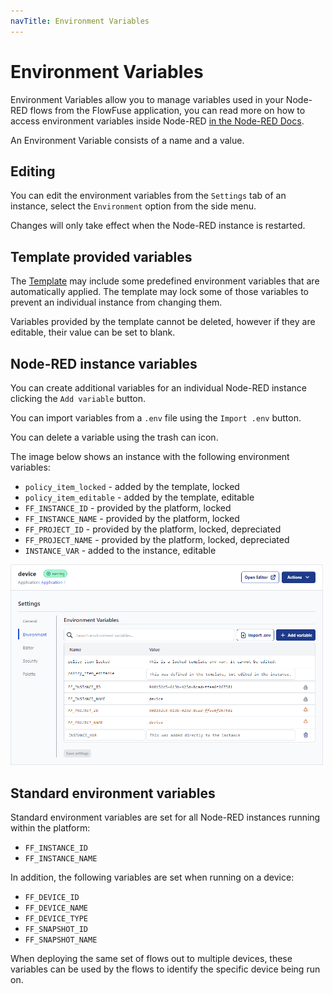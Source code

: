 ```yaml
---
navTitle: Environment Variables
---
```


# Environment Variables

Environment Variables allow you to manage variables used in your Node-RED flows from the FlowFuse application, you can read more on how to access environment variables inside Node-RED [in the Node-RED Docs](https://nodered.org/docs/user-guide/environment-variables).

An Environment Variable consists of a name and a value.

## Editing 

You can edit the environment variables from the `Settings` tab of an instance, select the `Environment` option from the side menu.

Changes will only take effect when the Node-RED instance is restarted.

## Template provided variables

The [Template](concepts.md#template) may include some predefined environment 
variables that are automatically applied. The template may lock some of those 
variables to prevent an individual instance from changing them.

Variables provided by the template cannot be deleted, however if they are editable,
their value can be set to blank.

## Node-RED instance variables

You can create additional variables for an individual Node-RED instance clicking the `Add variable` button.

You can import variables from a `.env` file using the `Import .env` button.

You can delete a variable using the trash can icon.

The image below shows an instance with the following environment variables:

* `policy_item_locked` - added by the template, locked
* `policy_item_editable` - added by the template, editable
* `FF_INSTANCE_ID` - provided by the platform, locked
* `FF_INSTANCE_NAME` - provided by the platform, locked
* `FF_PROJECT_ID` - provided by the platform, locked, depreciated
* `FF_PROJECT_NAME` - provided by the platform, locked, depreciated
* `INSTANCE_VAR` - added to the instance, editable


<img src="images/project-envvar.png" width="500" />

## Standard environment variables

Standard environment variables are set for all Node-RED instances running
within the platform:

- `FF_INSTANCE_ID`
- `FF_INSTANCE_NAME`

In addition, the following variables are set when running on a device:

- `FF_DEVICE_ID`
- `FF_DEVICE_NAME`
- `FF_DEVICE_TYPE`
- `FF_SNAPSHOT_ID`
- `FF_SNAPSHOT_NAME`

When deploying the same set of flows out to multiple devices, these variables can
be used by the flows to identify the specific device being run on.
